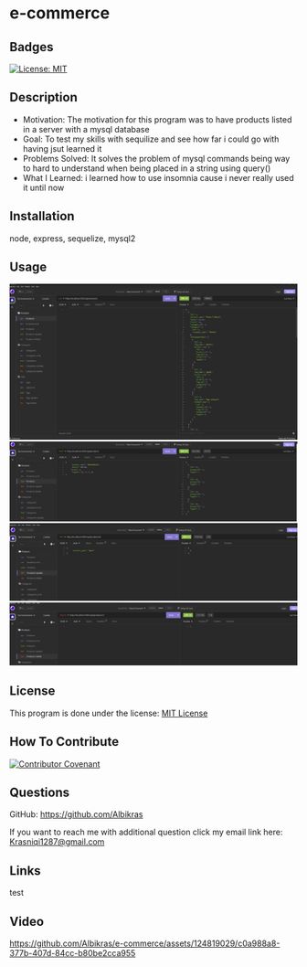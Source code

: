 # e-commerce

## Badges

[![License: MIT](https://img.shields.io/badge/License-MIT-yellow.svg)](https://opensource.org/licenses/MIT)

## Description

- Motivation: The motivation for this program was to have products listed in a server with a mysql database
- Goal: To test my skills with sequilize and see how far i could go with having jsut learned it
- Problems Solved: It solves the problem of mysql commands being way to hard to understand when being placed in a string using query()
- What I Learned: i learned how to use insomnia cause i never really used it until now

## Installation

node, express, sequelize, mysql2

## Usage

![GET in insomnia](./02-Challenge/Develop/images/insomnia1.png)
![POST in insomnia](./02-Challenge/Develop/images/insomnia2.png)
![PUT in insomnia](./02-Challenge/Develop/images/insomnia3.png)
![DELETE in insomnia](./02-Challenge/Develop/images/insomnia5.png)

## License

This program is done under the license: [MIT License](https://choosealicense.com/licenses/mit/)

## How To Contribute

[![Contributor Covenant](https://img.shields.io/badge/Contributor%20Covenant-2.1-4baaaa.svg)](code_of_conduct.md)

## Questions

GitHub: https://github.com/Albikras

If you want to reach me with additional question click my email link here: Krasniqi1287@gmail.com

## Links

test

## Video


https://github.com/Albikras/e-commerce/assets/124819029/c0a988a8-377b-407d-84cc-b80be2cca955

